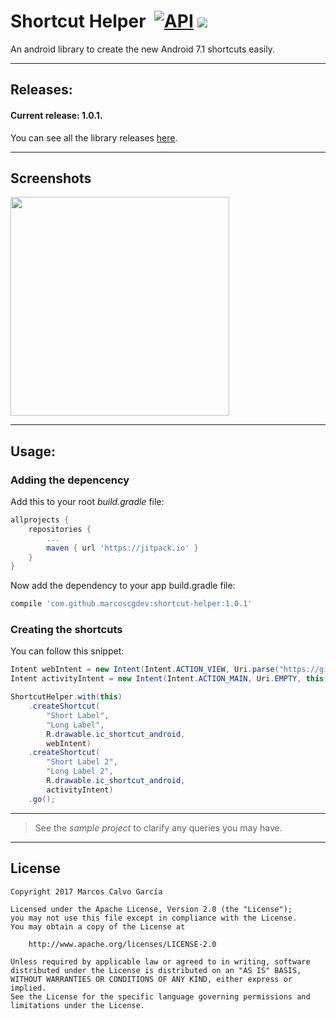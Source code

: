 # Shortcut Helper  [![API](https://img.shields.io/badge/API-9%2B-blue.svg?style=flat)](https://android-arsenal.com/api?level=9)  [![](https://jitpack.io/v/marcoscgdev/shortcut-helper.svg)](https://jitpack.io/#marcoscgdev/shortcut-helper)
An android library to create the new Android 7.1 shortcuts easily.

---

## Releases:

#### Current release: 1.0.1.

You can see all the library releases [here](https://github.com/marcoscgdev/shortcut-helper/releases).

---

## Screenshots

<img src="https://raw.githubusercontent.com/marcoscgdev/shortcut-helper/master/screenshots/IMG_20170502_122417.jpg" width="350">

---

## Usage:

### Adding the depencency

Add this to your root *build.gradle* file:

```groovy
allprojects {
    repositories {
        ...
        maven { url 'https://jitpack.io' }
    }
}
```

Now add the dependency to your app build.gradle file:

```groovy
compile 'com.github.marcoscgdev:shortcut-helper:1.0.1'
```

### Creating the shortcuts

You can follow this snippet:

```java
Intent webIntent = new Intent(Intent.ACTION_VIEW, Uri.parse("https://github.com/marcoscgdev/shortcut-helper"));
Intent activityIntent = new Intent(Intent.ACTION_MAIN, Uri.EMPTY, this, ShortcutActivity.class).setFlags(Intent.FLAG_ACTIVITY_CLEAR_TASK);

ShortcutHelper.with(this)
    .createShortcut(
        "Short Label",
        "Long Label",
        R.drawable.ic_shortcut_android,
        webIntent)
    .createShortcut(
        "Short Label 2",
        "Long Label 2",
        R.drawable.ic_shortcut_android,
        activityIntent)
    .go();
```

---
>See the *sample project* to clarify any queries you may have.

---

## License

```
Copyright 2017 Marcos Calvo García

Licensed under the Apache License, Version 2.0 (the "License");
you may not use this file except in compliance with the License.
You may obtain a copy of the License at

    http://www.apache.org/licenses/LICENSE-2.0

Unless required by applicable law or agreed to in writing, software
distributed under the License is distributed on an "AS IS" BASIS,
WITHOUT WARRANTIES OR CONDITIONS OF ANY KIND, either express or implied.
See the License for the specific language governing permissions and
limitations under the License.
```
